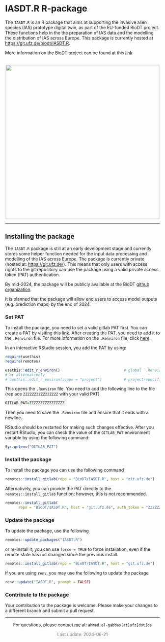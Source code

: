 
# IASDT.R R-package

The `IASDT.R` is an R package that aims at supporting the invasive alien
species (IAS) prototype digital twin, as part of the EU-funded BioDT
project. These functions help in the the preparation of IAS data and the
modelling the distribution of IAS across Europe. This package is
currently hosted at <https://git.ufz.de/biodt/IASDT.R>.

More information on the BioDT project can be found at this
[link](https://biodt.eu/) <br/><br/>

<center>
<img
src="https://git.ufz.de/uploads/-/system/group/avatar/4444/biodt.png"
width="500" />
</center>
<hr>

## Installing the package

The `IASDT.R` package is still at an early development stage and
currently stores some helper function needed for the input data
processing and modelling of the IAS across Europe. The package is
currently private (hosted at: <https://git.ufz.de/>). This means that
only users with access rights to the git repository can use the package
using a valid private access token (PAT) authentication.

By mid-2024, the package will be publicly available at the BioDT [github
organization](https://github.com/BioDT).

It is planned that the package will allow end users to access model
outputs (e.g. prediction maps) by the end of 2024.

### Set PAT

To install the package, you need to set a valid gitlab PAT first. You
can create a PAT by visiting this
[link](https://git.ufz.de/biodt/IASDT.R/-/settings/access_tokens). After
creating the PAT, you need to add it to the `.Renviron` file. For more
information on the `.Renviron` file, click
[here](https://support.posit.co/hc/en-us/articles/360047157094-Managing-R-with-Rprofile-Renviron-Rprofile-site-Renviron-site-rsession-conf-and-repos-conf).

In an interactive RStudio session, you add the PAT by using:

``` r
require(usethis)
require(remotes)
```

``` r
usethis::edit_r_environ()                             # global `.Renviron` file
# or altetnatively
# usethis::edit_r_environ(scope = "project")          # project-specific settings
```

This opens the `.Renviron` file. You need to add the following line to
the file (replace `ZZZZZZZZZZZZZZZZ` with your valid PAT)

``` r
GITLAB_PAT=ZZZZZZZZZZZZZZZZ
```

Then you need to save the `.Renviron` file and ensure that it ends with
a newline.

RStudio should be restarted for making such changes effective. After you
restart RStudio, you can check the value of the `GITLAB_PAT` environment
variable by using the following command:

``` r
Sys.getenv("GITLAB_PAT")
```

### Install the package

To install the package you can use the following command

``` r
remotes::install_gitlab(repo = "BioDT/IASDT.R", host = "git.ufz.de")
```

Alternatively, you can provide the PAT directly to the
`remotes::install_gitlab` function; however, this is not recommended.

``` r
remotes::install_gitlab(
      repo = "BioDT/IASDT.R", host = "git.ufz.de", auth_token = "ZZZZZZZZZZZZZZZZ")
```

### Update the package

To update the package, use the following

``` r
remotes::update_packages("IASDT.R")
```

or re-install it; you can use `force = TRUE` to force installation, even
if the remote state has not changed since the previous install.

``` r
remotes::install_gitlab(repo = "BioDT/IASDT.R", host = "git.ufz.de")
```

If you are using `renv`, you may use the following to update the package

``` r
renv::update("IASDT.R", prompt = FALSE)
```

### Contribute to the package

Your contribution to the package is welcome. Please make your changes to
a different branch and submit a pull request.

<hr>
<center>

For questions, please contact [me](https://elgabbas.netlify.app/) at:
`ahmed.el-gabbas[at]ufz[dot]de`

<span style="     color: grey !important;">Last update:
2024-06-21</span>

</center>
